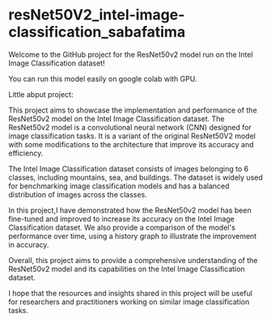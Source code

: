 # resNet50V2_intel-image-classification_sabafatima
Welcome to the GitHub project for the ResNet50v2 model run on the Intel Image Classification dataset!  

You can run this model easily on google colab with GPU. 

Little abput project:

This project aims to showcase the implementation and performance of the ResNet50v2 model on the Intel Image Classification dataset. The ResNet50v2 model is a convolutional neural network (CNN) designed for image classification tasks. It is a variant of the original ResNet50V2 model with some modifications to the architecture that improve its accuracy and efficiency.

The Intel Image Classification dataset consists of images belonging to 6 classes, including mountains, sea, and buildings. The dataset is widely used for benchmarking image classification models and has a balanced distribution of images across the classes.

In this project,I have demonstrated how the ResNet50v2 model has been fine-tuned and improved to increase its accuracy on the Intel Image Classification dataset. We also provide a comparison of the model's performance over time, using a history graph to illustrate the improvement in accuracy.

Overall, this project aims to provide a comprehensive understanding of the ResNet50v2 model and its capabilities on the Intel Image Classification dataset. 

I hope that the resources and insights shared in this project will be useful for researchers and practitioners working on similar image classification tasks.
